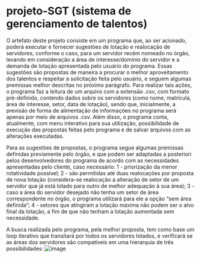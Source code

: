 # projeto-SGT (sistema de gerenciamento de talentos)

O artefato deste projeto consiste em um programa que, ao ser acionado, poderá executar e fornecer sugestões de lotação e realocação de servidores, conforme o caso, para um servidor recém nomeado no órgão, levando em consideração a área de interesse/domínio do servidor e a demanda de lotação apresentada pelo usuário do programa. Essas sugestões são propostas de maneira a procurar o melhor aproveitamento dos talentos e respeitar a solicitação feita pelo usuário, e seguem algumas premissas melhor descritas no próximo parágrafo. Para realizar tais ações, o programa faz a leitura de um arquivo com a extensão .csv, com formato pré-definido, contendo dados sobre os servidores (como nome, matrícula, área de interesse, setor, data de lotação), sendo que, inicialmente, a previsão de forma de alimentação de informações no programa será apenas por meio de arquivos .csv. Além disso, o programa conta, atualmente, com menu interativo para sua utilização, possibilidade de execução das propostas feitas pelo programa e de salvar arquivos com as alterações executadas.

Para as sugestões de propostas, o programa segue algumas premissas definidas previamente pelo órgão, e que podem ser adaptadas a posteriori pelos desenvolvedores do programa de acordo com as necessidades apresentadas pelo cliente, caso necessário: 1 - priorização da menor rotatividade possível; 2 - são permitidas até duas realocações por proposta de nova lotação (considera-se realocação a alteração de setor de um servidor que já está lotado para outro de melhor adequação à sua área); 3 - caso a área do servidor desejado não tenha um setor de área correspondente no órgão, o programa utilizará para ele a opção “sem área definida”; 4 - setores que atingiram a lotação máxima não podem ser o alvo final da 
lotação, a fim de que não tenham a lotação aumentada sem necessidade. 

A busca realizada pelo programa, pela melhor proposta, tem como base um loop iterativo que transitará por todos os servidores lotados, e verificará se as áreas 
dos servidores são compatíveis em uma hierarquia de três possibilidades:
![image](https://user-images.githubusercontent.com/91087181/137899681-70d3d98f-3b20-4a0c-890e-bfbd20fc93a8.png)
